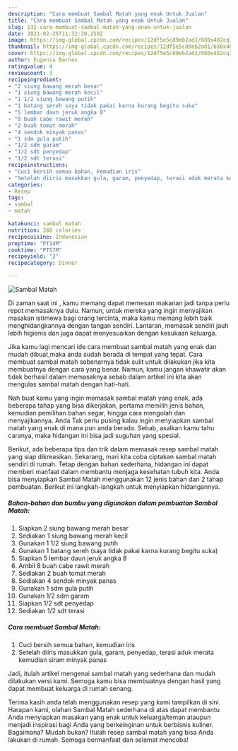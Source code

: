 ```yaml
---
description: "Cara membuat Sambal Matah yang enak Untuk Jualan"
title: "Cara membuat Sambal Matah yang enak Untuk Jualan"
slug: 132-cara-membuat-sambal-matah-yang-enak-untuk-jualan
date: 2021-02-25T11:32:20.250Z
image: https://img-global.cpcdn.com/recipes/12df5e5c89eb2ad1/680x482cq70/sambal-matah-foto-resep-utama.jpg
thumbnail: https://img-global.cpcdn.com/recipes/12df5e5c89eb2ad1/680x482cq70/sambal-matah-foto-resep-utama.jpg
cover: https://img-global.cpcdn.com/recipes/12df5e5c89eb2ad1/680x482cq70/sambal-matah-foto-resep-utama.jpg
author: Eugenia Barnes
ratingvalue: 4
reviewcount: 3
recipeingredient:
- "2 siung bawang merah besar"
- "1 siung bawang merah kecil"
- "1 1/2 siung bawang putih"
- "1 batang sereh saya tidak pakai karna kurang begitu suka"
- "5 lembar daun jeruk angka 8"
- "8 buah cabe rawit merah"
- "2 buah tomat merah"
- "4 sendok minyak panas"
- "1 sdm gula putih"
- "1/2 sdm garam"
- "1/2 sdt penyedap"
- "1/2 sdt terasi"
recipeinstructions:
- "Cuci bersih semua bahan, kemudian iris"
- "Setelah diiris masukkan gula, garam, penyedap, terasi aduk merata kemudian siram minyak panas"
categories:
- Resep
tags:
- sambal
- matah

katakunci: sambal matah 
nutrition: 268 calories
recipecuisine: Indonesian
preptime: "PT14M"
cooktime: "PT57M"
recipeyield: "2"
recipecategory: Dinner

---
```



![Sambal Matah](https://img-global.cpcdn.com/recipes/12df5e5c89eb2ad1/680x482cq70/sambal-matah-foto-resep-utama.jpg)

Di zaman  saat ini , kamu memang dapat memesan makanan jadi tanpa perlu repot memasaknya dulu. Namun, untuk mereka yang ingin menyajikan masakan istimewa bagi orang tercinta, maka kamu memang lebih baik menghidangkannya dengan tangan sendiri. Lantaran, memasak sendiri jauh lebih higienis dan juga dapat menyesuaikan dengan kesukaan keluarga.

Jika kamu lagi mencari ide cara membuat sambal matah yang enak dan mudah dibuat,maka anda sudah berada di tempat yang tepat. Cara membuat sambal matah  sebenarnya tidak sulit untuk dilakukan jika kita membuatnya dengan cara yang benar. Namun, kamu jangan khawatir akan tidak berhasil dalam memasaknya 
sebab dalam artikel ini kita akan mengulas sambal matah dengan hati-hati.  



Nah buat kamu yang ingin memasak sambal matah yang enak, ada beberapa tahap yang bisa dikerjakan, pertama memilih jenis bahan, kemudian pemilihan bahan segar, hingga cara mengolah dan menyajikannya. Anda Tak perlu pusing kalau ingin menyiapkan sambal matah yang enak di mana pun anda berada. Sebab, asalkan kamu  tahu caranya, maka hidangan ini bisa jadi suguhan yang spesial.

Berikut, ada beberapa tips dan trik dalam memasak resep sambal matah yang siap dikreasikan. Sekarang, mari kita coba ciptakan sambal matah sendiri di rumah. Tetap dengan bahan sederhana, hidangan ini dapat memberi manfaat dalam membantu menjaga kesehatan tubuh kita. Anda bisa menyiapkan Sambal Matah menggunakan 12 jenis bahan dan 2 tahap pembuatan. Berikut ini langkah-langkah untuk menyiapkan hidangannya.

<!--inarticleads1-->

##### Bahan-bahan dan bumbu yang digunakan dalam pembuatan Sambal Matah:

1. Siapkan 2 siung bawang merah besar
1. Sediakan 1 siung bawang merah kecil
1. Gunakan 1 1/2 siung bawang putih
1. Gunakan 1 batang sereh (saya tidak pakai karna kurang begitu suka)
1. Siapkan 5 lembar daun jeruk angka 8
1. Ambil 8 buah cabe rawit merah
1. Sediakan 2 buah tomat merah
1. Sediakan 4 sendok minyak panas
1. Gunakan 1 sdm gula putih
1. Gunakan 1/2 sdm garam
1. Siapkan 1/2 sdt penyedap
1. Sediakan 1/2 sdt terasi




<!--inarticleads2-->

##### Cara membuat Sambal Matah:

1. Cuci bersih semua bahan, kemudian iris
1. Setelah diiris masukkan gula, garam, penyedap, terasi aduk merata kemudian siram minyak panas




Jadi, itulah artikel mengenai  sambal matah  yang sederhana dan mudah dilakukan versi kami. Semoga kamu bisa membuatnya dengan hasil yang dapat membuat keluarga di rumah senang. 

Terima kasih anda telah menggunakan resep yang kami tampilkan di sini. Harapan kami, olahan  Sambal Matah sederhana di atas dapat membantu Anda menyiapkan masakan yang enak untuk keluarga/teman ataupun menjadi inspirasi bagi Anda yang berkeinginan untuk berbisnis kuliner. Bagaimana? Mudah bukan? Itulah resep sambal matah yang bisa Anda lakukan di rumah. Semoga bermanfaat dan selamat mencoba!

